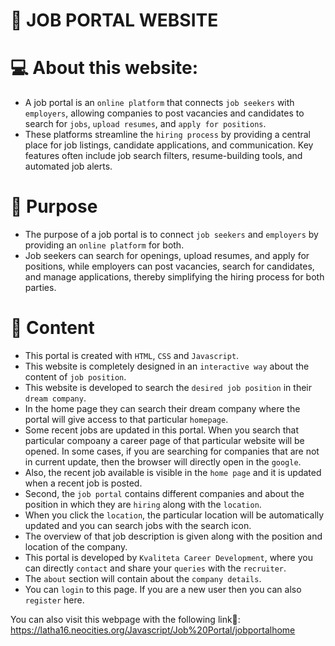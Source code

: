 # 💼 JOB PORTAL WEBSITE

# 💻 About this website:

* A job portal is an `online platform` that connects `job seekers` with `employers`, allowing companies to post vacancies and candidates to search for `jobs`, `upload resumes`, and `apply for positions`.
* These platforms streamline the `hiring process` by providing a central place for job listings, candidate applications, and communication. Key features often include job search filters, resume-building tools, and automated job alerts.

# 🎯 Purpose

* The purpose of a job portal is to connect `job seekers` and `employers` by providing an `online platform` for both.
* Job seekers can search for openings, upload resumes, and apply for positions, while employers can post vacancies, search for candidates, and manage applications, thereby simplifying the hiring process for both parties.

# 📜 Content

* This portal is created with `HTML`, `CSS` and `Javascript`.
* This website is completely designed in an `interactive way` about the content of `job position`.
* This website is developed to search the `desired job position` in their `dream company`.
* In the home page they can search their dream company where the portal will give access to that particular `homepage`.
* Some recent jobs are updated in this portal. When you search that particular compoany a career page of that particular website will be opened. In some cases, if you are searching for companies that are not in current update, then the browser will directly open in the `google`.
* Also, the recent job available is visible in the `home page` and it is updated when a recent job is posted.
* Second, the `job portal` contains different companies and about the position in which they are `hiring` along with the `location`.
* When you click the `location`, the particular location will be automatically updated and you can search jobs with the search icon.
* The overview of that job description is given along with the position and location of the company.
* This portal is developed by `Kvaliteta Career Development`, where you can directly `contact` and share your `queries` with the `recruiter`.
* The `about` section will contain about the `company details`.
* You can `login` to this page. If you are a new user then you can also `register` here.


You can also visit this webpage with the following link🔗: https://latha16.neocities.org/Javascript/Job%20Portal/jobportalhome
